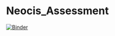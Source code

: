 # Neocis_Assessment
[![Binder](https://mybinder.org/badge_logo.svg)](https://mybinder.org/v2/gh/AliAAdib/Neocis_Assessment/main?force-rebuild=true)

